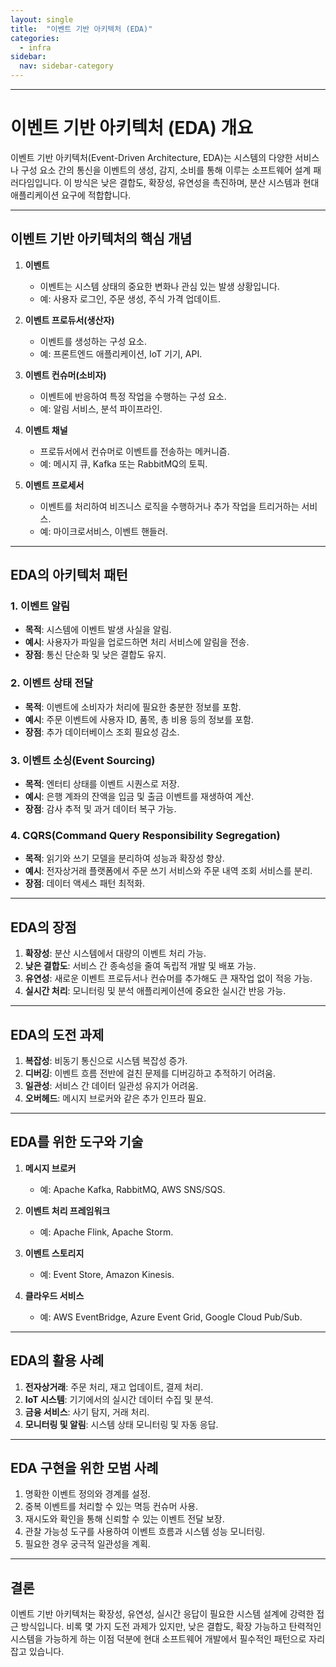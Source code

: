 ```yaml
---
layout: single
title:  "이벤트 기반 아키텍처 (EDA)"
categories:
  - infra
sidebar:
  nav: sidebar-category
---
```


---

# 이벤트 기반 아키텍처 (EDA) 개요

이벤트 기반 아키텍처(Event-Driven Architecture, EDA)는 시스템의 다양한 서비스나 구성 요소 간의 통신을 이벤트의 생성, 감지, 소비를 통해 이루는 소프트웨어 설계 패러다임입니다. 이 방식은 낮은 결합도, 확장성, 유연성을 촉진하며, 분산 시스템과 현대 애플리케이션 요구에 적합합니다.

---

## 이벤트 기반 아키텍처의 핵심 개념

1. **이벤트**
   - 이벤트는 시스템 상태의 중요한 변화나 관심 있는 발생 상황입니다.
   - 예: 사용자 로그인, 주문 생성, 주식 가격 업데이트.

2. **이벤트 프로듀서(생산자)**
   - 이벤트를 생성하는 구성 요소.
   - 예: 프론트엔드 애플리케이션, IoT 기기, API.

3. **이벤트 컨슈머(소비자)**
   - 이벤트에 반응하여 특정 작업을 수행하는 구성 요소.
   - 예: 알림 서비스, 분석 파이프라인.

4. **이벤트 채널**
   - 프로듀서에서 컨슈머로 이벤트를 전송하는 메커니즘.
   - 예: 메시지 큐, Kafka 또는 RabbitMQ의 토픽.

5. **이벤트 프로세서**
   - 이벤트를 처리하여 비즈니스 로직을 수행하거나 추가 작업을 트리거하는 서비스.
   - 예: 마이크로서비스, 이벤트 핸들러.

---

## EDA의 아키텍처 패턴

### 1. **이벤트 알림**
- **목적**: 시스템에 이벤트 발생 사실을 알림.
- **예시**: 사용자가 파일을 업로드하면 처리 서비스에 알림을 전송.
- **장점**: 통신 단순화 및 낮은 결합도 유지.

### 2. **이벤트 상태 전달**
- **목적**: 이벤트에 소비자가 처리에 필요한 충분한 정보를 포함.
- **예시**: 주문 이벤트에 사용자 ID, 품목, 총 비용 등의 정보를 포함.
- **장점**: 추가 데이터베이스 조회 필요성 감소.

### 3. **이벤트 소싱(Event Sourcing)**
- **목적**: 엔터티 상태를 이벤트 시퀀스로 저장.
- **예시**: 은행 계좌의 잔액을 입금 및 출금 이벤트를 재생하여 계산.
- **장점**: 감사 추적 및 과거 데이터 복구 가능.

### 4. **CQRS(Command Query Responsibility Segregation)**
- **목적**: 읽기와 쓰기 모델을 분리하여 성능과 확장성 향상.
- **예시**: 전자상거래 플랫폼에서 주문 쓰기 서비스와 주문 내역 조회 서비스를 분리.
- **장점**: 데이터 액세스 패턴 최적화.

---

## EDA의 장점

1. **확장성**: 분산 시스템에서 대량의 이벤트 처리 가능.
2. **낮은 결합도**: 서비스 간 종속성을 줄여 독립적 개발 및 배포 가능.
3. **유연성**: 새로운 이벤트 프로듀서나 컨슈머를 추가해도 큰 재작업 없이 적응 가능.
4. **실시간 처리**: 모니터링 및 분석 애플리케이션에 중요한 실시간 반응 가능.

---

## EDA의 도전 과제

1. **복잡성**: 비동기 통신으로 시스템 복잡성 증가.
2. **디버깅**: 이벤트 흐름 전반에 걸친 문제를 디버깅하고 추적하기 어려움.
3. **일관성**: 서비스 간 데이터 일관성 유지가 어려움.
4. **오버헤드**: 메시지 브로커와 같은 추가 인프라 필요.

---

## EDA를 위한 도구와 기술

1. **메시지 브로커**
   - 예: Apache Kafka, RabbitMQ, AWS SNS/SQS.

2. **이벤트 처리 프레임워크**
   - 예: Apache Flink, Apache Storm.

3. **이벤트 스토리지**
   - 예: Event Store, Amazon Kinesis.

4. **클라우드 서비스**
   - 예: AWS EventBridge, Azure Event Grid, Google Cloud Pub/Sub.

---

## EDA의 활용 사례

1. **전자상거래**: 주문 처리, 재고 업데이트, 결제 처리.
2. **IoT 시스템**: 기기에서의 실시간 데이터 수집 및 분석.
3. **금융 서비스**: 사기 탐지, 거래 처리.
4. **모니터링 및 알림**: 시스템 상태 모니터링 및 자동 응답.

---

## EDA 구현을 위한 모범 사례

1. 명확한 이벤트 정의와 경계를 설정.
2. 중복 이벤트를 처리할 수 있는 멱등 컨슈머 사용.
3. 재시도와 확인을 통해 신뢰할 수 있는 이벤트 전달 보장.
4. 관찰 가능성 도구를 사용하여 이벤트 흐름과 시스템 성능 모니터링.
5. 필요한 경우 궁극적 일관성을 계획.

---

## 결론

이벤트 기반 아키텍처는 확장성, 유연성, 실시간 응답이 필요한 시스템 설계에 강력한 접근 방식입니다. 비록 몇 가지 도전 과제가 있지만, 낮은 결합도, 확장 가능하고 탄력적인 시스템을 가능하게 하는 이점 덕분에 현대 소프트웨어 개발에서 필수적인 패턴으로 자리 잡고 있습니다.